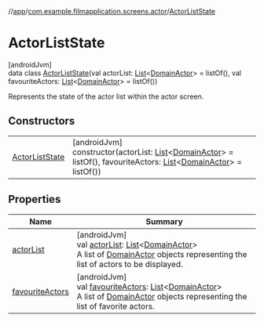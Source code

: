 //[app](../../../index.md)/[com.example.filmapplication.screens.actor](../index.md)/[ActorListState](index.md)

# ActorListState

[androidJvm]\
data class [ActorListState](index.md)(val actorList: [List](https://kotlinlang.org/api/latest/jvm/stdlib/kotlin.collections/-list/index.html)&lt;[DomainActor](../../com.example.filmapplication.domain/-domain-actor/index.md)&gt; = listOf(), val favouriteActors: [List](https://kotlinlang.org/api/latest/jvm/stdlib/kotlin.collections/-list/index.html)&lt;[DomainActor](../../com.example.filmapplication.domain/-domain-actor/index.md)&gt; = listOf())

Represents the state of the actor list within the actor screen.

## Constructors

| | |
|---|---|
| [ActorListState](-actor-list-state.md) | [androidJvm]<br>constructor(actorList: [List](https://kotlinlang.org/api/latest/jvm/stdlib/kotlin.collections/-list/index.html)&lt;[DomainActor](../../com.example.filmapplication.domain/-domain-actor/index.md)&gt; = listOf(), favouriteActors: [List](https://kotlinlang.org/api/latest/jvm/stdlib/kotlin.collections/-list/index.html)&lt;[DomainActor](../../com.example.filmapplication.domain/-domain-actor/index.md)&gt; = listOf()) |

## Properties

| Name | Summary |
|---|---|
| [actorList](actor-list.md) | [androidJvm]<br>val [actorList](actor-list.md): [List](https://kotlinlang.org/api/latest/jvm/stdlib/kotlin.collections/-list/index.html)&lt;[DomainActor](../../com.example.filmapplication.domain/-domain-actor/index.md)&gt;<br>A list of [DomainActor](../../com.example.filmapplication.domain/-domain-actor/index.md) objects representing the list of actors to be displayed. |
| [favouriteActors](favourite-actors.md) | [androidJvm]<br>val [favouriteActors](favourite-actors.md): [List](https://kotlinlang.org/api/latest/jvm/stdlib/kotlin.collections/-list/index.html)&lt;[DomainActor](../../com.example.filmapplication.domain/-domain-actor/index.md)&gt;<br>A list of [DomainActor](../../com.example.filmapplication.domain/-domain-actor/index.md) objects representing the list of favorite actors. |
